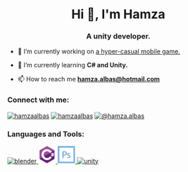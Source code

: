 <h1 align="center">Hi 👋, I'm Hamza</h1>
<h3 align="center">A unity developer.</h3>

- 🔭 I’m currently working on [a hyper-casual mobile game.](https://github.com/HamzaAlbas/Dodge-Expert)

- 🌱 I’m currently learning **C# and Unity.**

- 📫 How to reach me **hamza.albas@hotmail.com**

<h3 align="left">Connect with me:</h3>
<p align="left">
<a href="https://twitter.com/hamzaalbas" target="blank"><img align="center" src="https://raw.githubusercontent.com/rahuldkjain/github-profile-readme-generator/master/src/images/icons/Social/twitter.svg" alt="hamzaalbas" height="30" width="40" /></a>
<a href="https://www.linkedin.com/in/hamzaalbas/" target="blank"><img align="center" src="https://raw.githubusercontent.com/rahuldkjain/github-profile-readme-generator/master/src/images/icons/Social/linked-in-alt.svg" alt="hamzaalbas" height="30" width="40" /></a>
<a href="https://medium.com/@hamza.albas" target="blank"><img align="center" src="https://raw.githubusercontent.com/rahuldkjain/github-profile-readme-generator/master/src/images/icons/Social/medium.svg" alt="@hamza.albas" height="30" width="40" /></a>
</p>

<h3 align="left">Languages and Tools:</h3>
<p align="left"> <a href="https://www.blender.org/" target="_blank" rel="noreferrer"> <img src="https://download.blender.org/branding/community/blender_community_badge_white.svg" alt="blender" width="40" height="40"/> </a> <a href="https://www.w3schools.com/cs/" target="_blank" rel="noreferrer"> <img src="https://raw.githubusercontent.com/devicons/devicon/master/icons/csharp/csharp-original.svg" alt="csharp" width="40" height="40"/> </a> <a href="https://www.photoshop.com/en" target="_blank" rel="noreferrer"> <img src="https://raw.githubusercontent.com/devicons/devicon/master/icons/photoshop/photoshop-line.svg" alt="photoshop" width="40" height="40"/> </a> <a href="https://unity.com/" target="_blank" rel="noreferrer"> <img src="https://www.vectorlogo.zone/logos/unity3d/unity3d-icon.svg" alt="unity" width="40" height="40"/> </a> </p>
